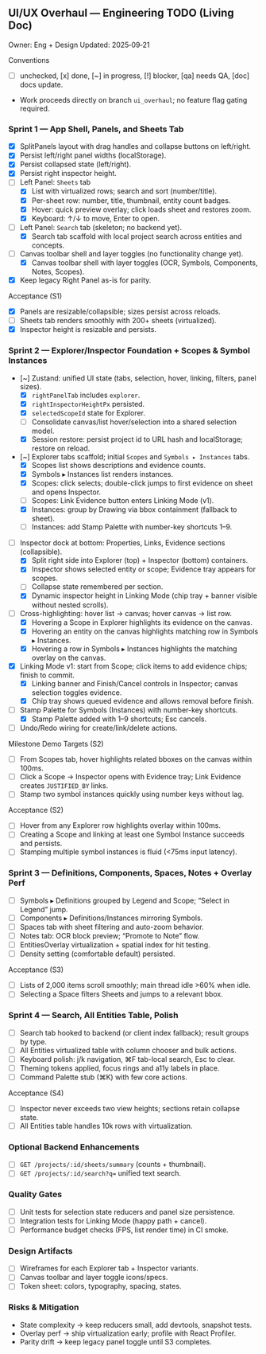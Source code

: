 ## UI/UX Overhaul — Engineering TODO (Living Doc)

Owner: Eng + Design
Updated: 2025‑09‑21

Conventions
- [ ] unchecked, [x] done, [~] in progress, [!] blocker, [qa] needs QA, [doc] docs update.
- Work proceeds directly on branch `ui_overhaul`; no feature flag gating required.

### Sprint 1 — App Shell, Panels, and Sheets Tab
- [x] SplitPanels layout with drag handles and collapse buttons on left/right.
- [x] Persist left/right panel widths (localStorage).
- [x] Persist collapsed state (left/right).
- [x] Persist right inspector height.
- [ ] Left Panel: `Sheets` tab
  - [x] List with virtualized rows; search and sort (number/title).
  - [x] Per-sheet row: number, title, thumbnail, entity count badges.
  - [x] Hover: quick preview overlay; click loads sheet and restores zoom.
  - [x] Keyboard: ↑/↓ to move, Enter to open.
- [ ] Left Panel: `Search` tab (skeleton; no backend yet).
  - [x] Search tab scaffold with local project search across entities and concepts.
- [ ] Canvas toolbar shell and layer toggles (no functionality change yet).
  - [x] Canvas toolbar shell with layer toggles (OCR, Symbols, Components, Notes, Scopes).
- [x] Keep legacy Right Panel as-is for parity.

Acceptance (S1)
- [x] Panels are resizable/collapsible; sizes persist across reloads.
- [ ] Sheets tab renders smoothly with 200+ sheets (virtualized).
 - [x] Inspector height is resizable and persists.

### Sprint 2 — Explorer/Inspector Foundation + Scopes & Symbol Instances
- [~] Zustand: unified UI state (tabs, selection, hover, linking, filters, panel sizes).
  - [x] `rightPanelTab` includes `explorer`.
  - [x] `rightInspectorHeightPx` persisted.
  - [x] `selectedScopeId` state for Explorer.
  - [ ] Consolidate canvas/list hover/selection into a shared selection model.
  - [x] Session restore: persist project id to URL hash and localStorage; restore on reload.
- [~] Explorer tabs scaffold; initial `Scopes` and `Symbols ▸ Instances` tabs.
  - [x] Scopes list shows descriptions and evidence counts.
  - [x] Symbols ▸ Instances list renders instances.
  - [x] Scopes: click selects; double-click jumps to first evidence on sheet and opens Inspector.
  - [ ] Scopes: Link Evidence button enters Linking Mode (v1).
  - [x] Instances: group by Drawing via bbox containment (fallback to sheet).
  - [ ] Instances: add Stamp Palette with number-key shortcuts 1–9.
- [ ] Inspector dock at bottom: Properties, Links, Evidence sections (collapsible).
  - [x] Split right side into Explorer (top) + Inspector (bottom) containers.
  - [x] Inspector shows selected entity or scope; Evidence tray appears for scopes.
  - [ ] Collapse state remembered per section.
  - [x] Dynamic inspector height in Linking Mode (chip tray + banner visible without nested scrolls).
- [ ] Cross-highlighting: hover list → canvas; hover canvas → list row.
  - [x] Hovering a Scope in Explorer highlights its evidence on the canvas.
  - [x] Hovering an entity on the canvas highlights matching row in Symbols ▸ Instances.
  - [x] Hovering a row in Symbols ▸ Instances highlights the matching overlay on the canvas.
- [x] Linking Mode v1: start from Scope; click items to add evidence chips; finish to commit.
  - [x] Linking banner and Finish/Cancel controls in Inspector; canvas selection toggles evidence.
  - [x] Chip tray shows queued evidence and allows removal before finish.
- [ ] Stamp Palette for Symbols (Instances) with number-key shortcuts.
  - [x] Stamp Palette added with 1–9 shortcuts; Esc cancels.
- [ ] Undo/Redo wiring for create/link/delete actions.

Milestone Demo Targets (S2)
- [ ] From Scopes tab, hover highlights related bboxes on the canvas within 100ms.
- [ ] Click a Scope → Inspector opens with Evidence tray; Link Evidence creates `JUSTIFIED_BY` links.
- [ ] Stamp two symbol instances quickly using number keys without lag.

Acceptance (S2)
- [ ] Hover from any Explorer row highlights overlay within 100ms.
- [ ] Creating a Scope and linking at least one Symbol Instance succeeds and persists.
- [ ] Stamping multiple symbol instances is fluid (<75ms input latency).

### Sprint 3 — Definitions, Components, Spaces, Notes + Overlay Perf
- [ ] Symbols ▸ Definitions grouped by Legend and Scope; “Select in Legend” jump.
- [ ] Components ▸ Definitions/Instances mirroring Symbols.
- [ ] Spaces tab with sheet filtering and auto-zoom behavior.
- [ ] Notes tab: OCR block preview; “Promote to Note” flow.
- [ ] EntitiesOverlay virtualization + spatial index for hit testing.
- [ ] Density setting (comfortable default) persisted.

Acceptance (S3)
- [ ] Lists of 2,000 items scroll smoothly; main thread idle >60% when idle.
- [ ] Selecting a Space filters Sheets and jumps to a relevant bbox.

### Sprint 4 — Search, All Entities Table, Polish
- [ ] Search tab hooked to backend (or client index fallback); result groups by type.
- [ ] All Entities virtualized table with column chooser and bulk actions.
- [ ] Keyboard polish: j/k navigation, ⌘F tab-local search, Esc to clear.
- [ ] Theming tokens applied, focus rings and a11y labels in place.
- [ ] Command Palette stub (⌘K) with few core actions.

Acceptance (S4)
- [ ] Inspector never exceeds two view heights; sections retain collapse state.
- [ ] All Entities table handles 10k rows with virtualization.

### Optional Backend Enhancements
- [ ] `GET /projects/:id/sheets/summary` (counts + thumbnail).
- [ ] `GET /projects/:id/search?q=` unified text search.

### Quality Gates
- [ ] Unit tests for selection state reducers and panel size persistence.
- [ ] Integration tests for Linking Mode (happy path + cancel).
- [ ] Performance budget checks (FPS, list render time) in CI smoke.

### Design Artifacts
- [ ] Wireframes for each Explorer tab + Inspector variants.
- [ ] Canvas toolbar and layer toggle icons/specs.
- [ ] Token sheet: colors, typography, spacing, states.

### Risks & Mitigation
- State complexity → keep reducers small, add devtools, snapshot tests.
- Overlay perf → ship virtualization early; profile with React Profiler.
- Parity drift → keep legacy panel toggle until S3 completes.



